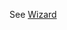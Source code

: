 See [Wizard](https://mongoose.ws/wizard/#/output?board=rt1060&ide=GCC+make&rtos=FreeRTOS&file=README.md)
